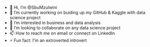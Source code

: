 - 👋 Hi, I’m @SbuMzulwini
- 🔭 I’m currently working on buiding up my GitHub & Kaggle with data science project
- 👀 I’m interested in business and data analysis
- 💞️ I’m looking to collaborate on any data science project
- 📫 How to reach me on email or connect on LinkedIn
- ⚡ Fun fact: I'm an extroverted introvert

<!---
SbuMzulwini/SbuMzulwini is a ✨ special ✨ repository because its `README.md` (this file) appears on your GitHub profile.
You can click the Preview link to take a look at your changes.
--->
